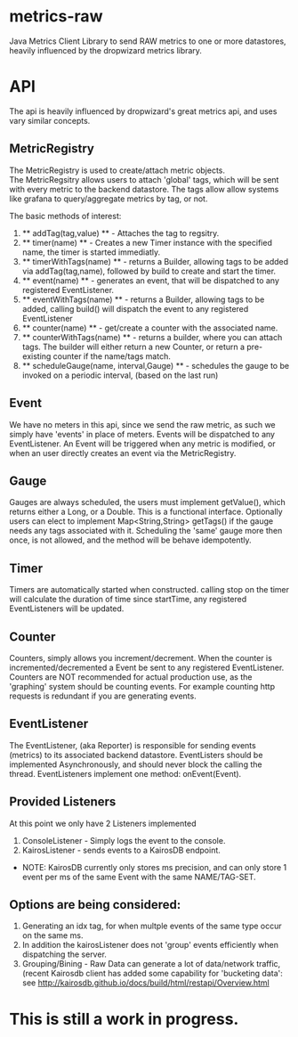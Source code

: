 # metrics-raw
Java Metrics Client Library to send RAW metrics to one or more datastores, heavily influenced by the dropwizard metrics library.

# API
The api is heavily influenced by dropwizard's great metrics api, and uses vary similar concepts.

## MetricRegistry
The MetricRegistry is used to create/attach metric objects.  
The MetricRegsitry allows users to attach 'global' tags, which will be sent with every metric to the backend datastore.
The tags allow allow systems like grafana to query/aggregate metrics by tag, or not.

The basic methods of interest:

1. ** addTag(tag,value) ** - Attaches the tag to regsitry.
2. ** timer(name) **  - Creates a new Timer instance with the specified name, the timer is started immediatly.
3. ** timerWithTags(name) ** - returns a Builder, allowing tags to be added via addTag(tag,name), followed by build to create and start the timer.
4. ** event(name) ** - generates an event, that will be dispatched to any registered EventListener.
5. ** eventWithTags(name) ** - returns a Builder, allowing tags to be added, calling build() will dispatch the event to any registered EventListener
6. ** counter(name) ** - get/create a counter with the associated name.
7. ** counterWithTags(name) ** - returns a builder, where you can attach tags.  The builder will either return a new Counter, or return a pre-existing counter if the name/tags match.
8. ** scheduleGauge(name, interval,Gauge) ** - schedules the gauge to be invoked on a periodic interval, (based on the last run) 

## Event
We have no meters in this api, since we send the raw metric, as such we simply have 'events' in place of meters.
Events will be dispatched to any EventListener.  An Event will be triggered when any metric is modified, or when an user directly creates an event via the MetricRegistry.

## Gauge
Gauges are always scheduled, the users must implement getValue(), which returns either a Long, or a Double.  This is a functional interface.  Optionally users can elect to implement Map<String,String> getTags() if the gauge needs any tags associated with it.
Scheduling the 'same' gauge more then once, is not allowed, and the method will be behave idempotently.

## Timer
Timers are automatically started when constructed.  calling stop on the timer will calculate the duration of time since startTime, any registered EventListeners will be updated.

## Counter
Counters, simply allows you increment/decrement.  When the counter is incremented/decremented a Event be sent to any registered EventListener.  Counters are NOT recommended for actual production use, as the 'graphing' system should be counting events.
For example counting http requests is redundant if you are generating events.

## EventListener
The EventListener, (aka Reporter) is responsible for sending events (metrics) to its associated backend datastore.
EventListers should be implemented Asynchronously, and should never block the calling the thread.
EventListeners implement one method: onEvent(Event).

## Provided Listeners
At this point we only have 2 Listeners implemented
1. ConsoleListener - Simply logs the event to the console.
2. KairosListener - sends events to a KairosDB endpoint.

* NOTE: KairosDB currently only stores ms precision, and can only store 1 event per ms of the same Event with the same NAME/TAG-SET.  

## Options are being considered: 

1. Generating an idx tag, for when multple events of the same type occur on the same ms.
2. In addition the kairosListener does not 'group' events efficiently when dispatching the server.
3. Grouping/Bining - Raw Data can generate a lot of data/network traffic, (recent Kairosdb client has added some capability for 'bucketing data': see  http://kairosdb.github.io/docs/build/html/restapi/Overview.html

# This is still a work in progress.

